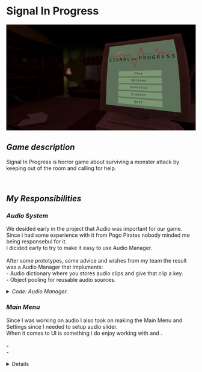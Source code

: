<h1> Signal In Progress </h1>
    <img src="Images/Signal in progress(In game menu).png" >
    <h2> <em> Game description </em> </h2>
        <p> 
            Signal In Progress is horror game about surviving a monster attack by keeping out of the room and calling for help.
        </p>
        <br>
    <h2> <em> My Responsibilities </em> </h2>
    <h3> <em> Audio System </em> </h3>
        <p> 
            We desided early in the project that Audio was important for our game. Since i had some experience with it from Pogo Pirates nobody minded me being responsebul for it. <br>
            I dicided early to try to make it easy to use Audio Manager. <br><br>
            After some prototypes, some advice and wishes from my team the result was a Audio Manager that impluments: <br>
            - Audio dictionary where you stores audio clips and give that clip a key. <br>
            - Object pooling for reusable audio sources. <br>
        </p>
    <details>
        <summary><em> Code: Audio Manager. </em></summary>
  
```csharp
public class AudioManager : MonoBehaviour
{
    public enum AudioType
    {
        Audio2D,
        AudioMaster,
        AudioMusic,
        AudioSFX,
        AudioAmbience
    }
    public static AudioManager Instance { get; private set; }
    private readonly Queue<AudioSource> audioPool = new();
    private byte poolLimit = 20;
    public AudioSource audio2D_Prefab, audio3D_Master, audio3D_Music, audio3D_SFX, audio3D_Ambience;
    public AudioClip errorClip;

    // Custom class to set Key and Value in Inspector.
    public AudioDictionary audioDictionary;

    private void Awake()
    {
        if (Instance == null)
        {
            Instance = this;
        }
        else
        {
            Destroy(gameObject);
        }
    }

    /// <summary>
    /// Quick way to get Audio Clips form the Audio Managers Dictionary.
    /// Example: AudioClip audioClip = GetAudioClip("Monster_Attack");
    /// </summary>
    /// <param name="audioDictionaryKey"></param>
    /// <returns></returns>
    public AudioClip GetAudioClip(string audioDictionaryKey)
    {
        audioDictionary.ToDictionary().TryGetValue(audioDictionaryKey.ToLower(), out AudioClip audioClip);

        if (audioClip != null)
        {
            return audioClip;
        }
        else
        {
            Debug.LogError($"No clip found with Key: {audioDictionaryKey}. Did you misspell or forget to add it in Audio Manager?");
            return errorClip;
        }
    }

    private AudioSource GetPrefab(AudioType audioSourcePrefab)
    {
        switch (audioSourcePrefab)
        {
            case AudioType.Audio2D: return audio2D_Prefab;
            case AudioType.AudioMaster: return audio3D_Master;
            case AudioType.AudioMusic: return audio3D_Music;
            case AudioType.AudioSFX: return audio3D_SFX;
            case AudioType.AudioAmbience: return audio3D_Ambience;
            default:
                Debug.LogError($"audioSourcePrefab not found. Default to {audio3D_Master}");
                return audio3D_Master;
        }
    }

    /// <summary>
    /// Method that spawns in a audio_Prefab and Play clip from audioDictionary.
    /// Example: PlayClip(transform.position, "Monster_Howl");
    /// </summary>
    /// <param name="spawnPosition"></param>
    /// <param name="audioDictionaryKey"></param>
    /// <param name="oneShot"></param>
    /// <param name="volume"></param>
    /// <param name="pitch"></param>
    /// <returns></returns>
    public void PlayClip(Vector3 spawnPosition, string audioDictionaryKey, AudioType audioSourcePrefab, float volume = 1, float pitch = 1)
    {
        AudioClip clip = GetAudioClip(audioDictionaryKey);
        AudioSource audioSource = GetFormPool(GetPrefab(audioSourcePrefab), spawnPosition, false, clip.length);
        audioSource.clip = clip;
        audioSource.volume = volume;
        audioSource.pitch = pitch;
        audioSource.Play();
    }

    /// <summary>
    /// Method that spawns in a audio_Prefab and also returns it so you can access it for modification.
    /// Example: AudioSource audioSource = PlayClip(transform.position, "Monster_Attack", "3d");
    /// </summary>
    /// <param name="spawnPosition"></param>
    /// <param name="audioDictionaryKey"></param>
    /// <param name="oneShot"></param>
    /// <param name="volume"></param>
    /// <param name="pitch"></param>
    /// <returns></returns>
    public AudioSource PlayAudioClip(Vector3 spawnPosition, string audioDictionaryKey, AudioType audioSourcePrefab, bool oneShot = true, float volume = 1, float pitch = 1)
    {
        AudioClip clip = GetAudioClip(audioDictionaryKey);
        AudioSource audioSource = GetFormPool(GetPrefab(audioSourcePrefab), spawnPosition, oneShot, clip.length);
        audioSource.clip = clip;
        audioSource.volume = volume;
        audioSource.pitch = pitch;
        audioSource.Play();

        return audioSource;
    }

    AudioSource GetFormPool(AudioSource audioSource, Vector3 spawnPosition, bool oneShot, float clipLength)
    {
        AudioSource poolObj = audioPool.Peek();

        if (poolObj != null)
        {
            audioPool.Dequeue();
            poolObj = audioSource;
            poolObj.transform.SetParent(null);
            poolObj.transform.position = spawnPosition;
            poolObj.gameObject.SetActive(true);
        }
        else
        {
            poolObj = Instantiate(audioSource, spawnPosition, Quaternion.identity);
        }

        if (oneShot == true)
            StartCoroutine(returnToPool(poolObj, clipLength));

        return poolObj;
        
    }

    IEnumerator returnToPool(AudioSource audioSource, float time)
    {
        yield return new WaitForSeconds(time);

        returnToPool(audioSource);
    }

    public void returnToPool(AudioSource audioSource)
    {
        if (audioPool.Count < poolLimit)
        {
            audioSource.Stop();
            audioSource.gameObject.SetActive(false);
            audioSource.transform.SetParent(gameObject.transform, false);
            audioPool.Enqueue(audioSource);
        }
        else
            Destroy(audioSource);
    }
}

[Serializable]
public class AudioDictionary
{
    [SerializeField]
    DictionaryItem[] dictionary;

    public Dictionary<string, AudioClip> ToDictionary()
    {
        Dictionary<string, AudioClip> newDict = new();

        foreach (DictionaryItem item in dictionary)
        {
            newDict.Add(item.key.ToLower(), item.audioClip);
        }

        return newDict;
    }
}

[Serializable]
public class DictionaryItem
{
    [SerializeField]
    public string key;

    [SerializeField]
    public AudioClip audioClip;
}

```

</details>

<h3> <em> Main Menu </em> </h3>
        <p> 
            Since I was working on audio I also took on making the Main Menu and Settings since I needed to setup audio slider. <br>
            When it comes to UI is something i do enjoy working with and . <br>
             <br>
            -  <br>
            -  <br>
        </p>
<details>
